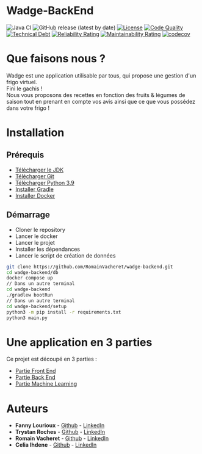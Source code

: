 # Wadge-BackEnd

![Java CI](https://github.com/RomainVacheret/Wadge-BackEnd/workflows/Java%20CI/badge.svg)
![GitHub release (latest by date)](https://img.shields.io/github/v/release/RomainVacheret/Wadge-BackEnd)
[![License](https://img.shields.io/github/license/RomainVacheret/Wadge-BackEnd.svg?style=flat-square)](LICENSE)
[![Code Quality](https://sonarcloud.io/api/project_badges/measure?project=RomainVacheret_Wadge-BackEnd&metric=alert_status)](https://sonarcloud.io/dashboard?id=RomainVacheret_Wadge-BackEnd)
[![Technical Debt](https://sonarcloud.io/api/project_badges/measure?project=RomainVacheret_Wadge-BackEnd&metric=sqale_index)](https://sonarcloud.io/dashboard?id=RomainVacheret_Wadge-BackEnd)
[![Reliability Rating](https://sonarcloud.io/api/project_badges/measure?project=RomainVacheret_Wadge-BackEnd&metric=reliability_rating)](https://sonarcloud.io/dashboard?id=RomainVacheret_Wadge-BackEnd)
[![Maintainability Rating](https://sonarcloud.io/api/project_badges/measure?project=RomainVacheret_Wadge-BackEnd&metric=sqale_rating)](https://sonarcloud.io/dashboard?id=RomainVacheret_Wadge-BackEnd)
[![codecov](https://codecov.io/gh/RomainVacheret/Wadge-BackEnd/branch/master/graph/badge.svg?token=5HD33M3ONC)](https://codecov.io/gh/RomainVacheret/Wadge-BackEnd)

# Que faisons nous ?
Wadge est une application utilisable par tous, qui propose une gestion d'un frigo virtuel.  
Fini le gachis !   
Nous vous proposons des recettes en fonction des fruits & légumes de saison tout en prenant en compte vos avis ainsi que ce que vous possédez dans votre frigo !

# Installation
## Prérequis
* [Télécharger le JDK](https://www.oracle.com/java/technologies/javase-downloads.html)
* [Télécharger Git](https://git-scm.com/downloads)
* [Télécharger Python 3.9](https://www.python.org/downloads/release/python-390/)
* [Installer Gradle](https://gradle.org/install/)
* [Installer Docker](https://www.docker.com/get-started)

## Démarrage
* Cloner le repository  
* Lancer le docker
* Lancer le projet
* Installer les dépendances
* Lancer le script de création de données

```Bash
git clone https://github.com/RomainVacheret/wadge-backend.git
cd wadge-backend/db
docker compose up
// Dans un autre terminal
cd wadge-backend
./gradlew bootRun
// Dans un autre terminal
cd wadge-backend/setup
python3 -m pip install -r requirements.txt
python3 main.py

```

# Une application en 3 parties
Ce projet est découpé en 3 parties :
* [Partie Front End](https://github.com/RomainVacheret/wadge-frontend)
* [Partie Back End](https://github.com/RomainVacheret/wadge-backend)
* [Partie Machine Learning](https://github.com/RomainVacheret/wadge-ml)

# Auteurs
* **Fanny Lourioux** - [Github](https://github.com/FannyLourioux) - [LinkedIn](https://www.linkedin.com/in/fanny-lourioux-4744941a0/)
* **Trystan Roches** - [Github](https://github.com/Trystan4) - [LinkedIn](https://www.linkedin.com/in/trystan-roches-4a6ba0171/)
* **Romain Vacheret** - [Github](https://github.com/RomainVacheret) - [LinkedIn](https://www.linkedin.com/in/romain-vacheret-b58270189/)
* **Celia Ihdene** - [Github](https://github.com/CeliaIHDENE) - [LinkedIn](https://www.linkedin.com/in/celia-ihdene/)
